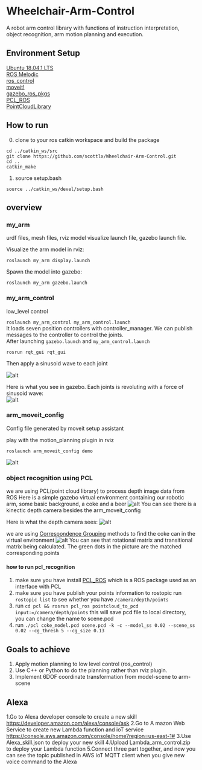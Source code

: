 # Wheelchair-Arm-Control

A robot arm control library with functions of instruction interpretation, object recognition, arm motion planning and execution.
## Environment Setup
[Ubuntu 18.04.1 LTS](http://releases.ubuntu.com/18.04)  
[ROS Melodic](http://wiki.ros.org/melodic/Installation/Ubuntu)  
[ros_control](http://wiki.ros.org/ros_control)  
[moveit!](https://moveit.ros.org/install/)  
[gazebo_ros_pkgs](http://wiki.ros.org/gazebo_ros_pkgs)  
[PCL_ROS](http://library.isr.ist.utl.pt/docs/roswiki/Documentation.html)  
[PointCloudLibrary](http://www.pointclouds.org/downloads/linux.html)



## How to run  
0. clone to your ros catkin workspace and build the package  
```
cd ../catkin_ws/src
git clone https://github.com/scottlx/Wheelchair-Arm-Control.git  
cd ..  
catkin_make
```

1. source setup.bash
```
source ../catkin_ws/devel/setup.bash
```

## overview
### my_arm  
urdf files, mesh files, rviz model visualize launch file, gazebo launch file.  

Visualize the arm model in rviz:  

`roslaunch my_arm display.launch`  

Spawn the model into gazebo:  

`roslaunch my_arm gazebo.launch`  
### my_arm_control

low_level control  

`roslaunch my_arm_control my_arm_control.launch`  
It loads seven position controllers with controller_manager. We can publish messages to the controller to control the joints.  
After launching `gazebo.launch` and `my_arm_control.launch`  

`rosrun rqt_gui rqt_gui`  

Then apply a sinusoid wave to each joint  

![alt](/demo_img/publisher.png)  

Here is what you see in gazebo. Each joints is revoluting with a force of sinusoid wave:  
![alt](/demo_img/gazebo.gif)  

### arm_moveit_config  

Config file generated by moveit setup assistant  

play with the motion_planning plugin in rviz  

`roslaunch arm_moveit_config demo`  

![alt](/demo_img/moveit.gif)  

### object recognition using PCL

we are using PCL(point cloud library) to process depth image data from ROS
Here is a simple gazebo virtual environment
containing our robotic arm, some basic background, a coke and a beer
![alt](/demo_img/gazebo.JPG)
You can see there is a kinectic depth camera besides the arm_moveit_config



Here is what the depth camera sees:
![alt](/demo_img/point_cloud_view.JPG)


we are using [Correspondence Grouping](http://www.pointclouds.org/documentation/tutorials/correspondence_grouping.php) methods to find the coke can in the virtual environment
![alt](/demo_img/pcd_location.JPG)
You can see that rotational matrix and transitional matrix being calculated.
The green dots in the picture are the matched corresponding points
#### how to run pcl_recognition

1. make sure you have install [PCL_ROS](http://wiki.ros.org/pcl_ros) which is a ROS package used as an interface with PCL
2. make sure you have publish your points information to rostopic
   run `rostopic list` to see whether you have `/camera/depth/points`
3. run `cd pcl && rosrun pcl_ros pointcloud_to_pcd input:=/camera/depth/points`
   this will save pcd file to local directory, you can change the name to scene.pcd
4. run `./pcl coke_model.pcd scene.pcd -k -c --model_ss 0.02 --scene_ss 0.02 --cg_thresh 5 --cg_size 0.13`


## Goals to achieve  

1. Apply motion planning to low level control (ros_control)  
2. Use C++ or Python to do the planning rather than rviz plugin.
3. Implement 6DOF coordinate transformation from model-scene to arm-scene

## Alexa

1.Go to Alexa developer console to create a new skill https://developer.amazon.com/alexa/console/ask
2.Go to A mazon Web Service to create new Lambda function and ioT service https://console.aws.amazon.com/console/home?region=us-east-1# 
3.Use Alexa_skill.json to deploy your new skill
4.Upload Lambda_arm_control.zip to deploy your Lambda function
5.Connect three part together, and now you can see the topic published in AWS ioT MQTT client when you give new voice command to the Alexa
